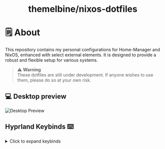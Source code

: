<h1 align="center">themelbine/nixos-dotfiles</h1>

# 🗒 About
This repository contains my personal configurations for Home-Manager and NixOS, enhanced with select external elements. It is designed to provide a robust and flexible setup for various systems.

> ⚠️ **Warning**  
> These dotfiles are still under development. If anyone wishes to use them, please do so at your own risk.

## 💻 Desktop preview

<img src="https://i.imgur.com/wbRhA1a.png" alt="Desktop Preview">

## Hyprland Keybinds ⌨️
<details>
<summary>Click to expand keybinds</summary>

  
> 💡 **Tip**  
> `SUPER = WIN`  
> This can be changed in the Hyprland settings.



### General Bindings
> - **Launch Kitty Terminal**: `SUPER + Return`
> - **Close Active Window**: `SUPER + Q`
> - **Exit Hyprland**: `SUPER + M`
> - **Fullscreen Active Window**: `SUPER + F`
> - **Launch Rofi**: `SUPER + D`
> - **Toggle Pseudotile Mode**: `SUPER + P`
> - **Toggle Split Mode**: `SUPER + T`

### Vim-like Navigation Bindings
> - **Move Focus**: `SUPER + h/j/k/l`
> - **Move Window**: `SUPER + SHIFT + h/j/k/l`
> - **Resize Window**: `SUPER + CTRL + h/j/k/l`

### Workspace Management
> - **Switch to Workspace [1-10]**: `SUPER + [1-0]`
> - **Move Active Window to Workspace [1-10] Silently**: `SUPER + SHIFT + [1-0]`

### Screenshots and Screen Recording
> - **Screenshot Entire Screen**: `Print`
> - **Screenshot Area**: `SUPER + SHIFT + S`
> - **Toggle Screen Recording**: `SUPER + SHIFT + R`

### Mouse Bindings
> - **Move Window with Drag**: `SUPER + Left Mouse Button`
> - **Resize Window with Drag**: `SUPER + Right Mouse Button`
</details>

